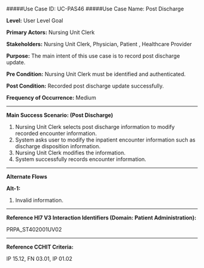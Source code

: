 #####Use Case ID: UC-PAS46
#####Use Case Name: Post Discharge

**Level:**                     User Level Goal

**Primary Actors:**            Nursing Unit Clerk

**Stakeholders:**              Nursing Unit Clerk, Physician, Patient , Healthcare Provider

**Purpose:**                   The main intent of this use case is to record post discharge update.

**Pre Condition:**             Nursing Unit Clerk must be identified and authenticated.

**Post Condition:**            Recorded post discharge update successfully.

**Frequency of Occurrence:**   Medium
__________________________________________________________
**Main Success Scenario: (Post Discharge)**

1. Nursing Unit Clerk selects post discharge information to modify recorded encounter information.
2. System asks user to modify the inpatient encounter information such as discharge disposition information.
3. Nursing Unit Clerk modifies the information.
4. System successfully records encounter information.

_______________________________________________________________________________
**Alternate Flows** 

**Alt-1:**

1. Invalid information.

________________________________________________________________________
**Reference Hl7 V3 Interaction Identifiers (Domain: Patient Administration):**

PRPA_ST402001UV02
_______________________________________________________________
**Reference CCHIT Criteria:**

IP 15.12, FN 03.01, IP 01.02




